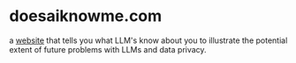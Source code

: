 # doesaiknowme.com
a [website](doesaiknowme.com) that tells you what LLM's know about you to illustrate the potential extent of future problems with LLMs and data privacy.
